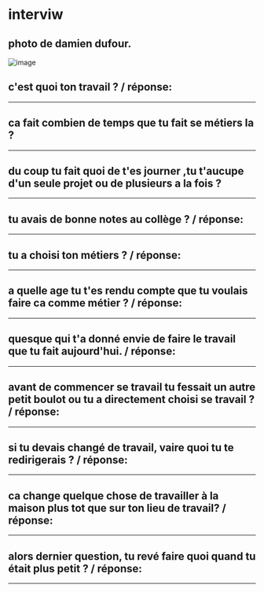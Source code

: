 # interviw

## photo de damien dufour.
![image](https://user-images.githubusercontent.com/82452161/114832599-f0943280-9dce-11eb-9d5b-52234e3164ca.png)
## c'est quoi ton travail ? / réponse:
----------------------------
## ca fait combien de temps que tu fait se métiers la ?
----------------------------
## du coup tu fait quoi de t'es journer ,tu t'aucupe d'un seule projet ou de plusieurs a la fois ?
----------------------------
## tu avais de bonne notes au collège ? / réponse:
----------------------------
## tu a choisi ton métiers ? / réponse: 
------------------------
## a quelle age tu t'es rendu compte que tu voulais faire ca comme métier ? / réponse:
-------------------------
## quesque qui t'a donné envie de faire le travail que tu fait aujourd'hui. / réponse:
----------------------------
## avant de commencer se travail tu fessait un autre petit boulot ou tu a directement choisi se travail ? / réponse:
---------------------------
## si tu devais changé de travail, vaire quoi tu te redirigerais ? / réponse:
---------------------------
## ca change quelque chose de travailler à la maison plus tot que sur ton lieu de travail? / réponse:
----------------------------
## alors dernier question, tu revé faire quoi quand tu était plus petit ? / réponse: 
-------------------------------




